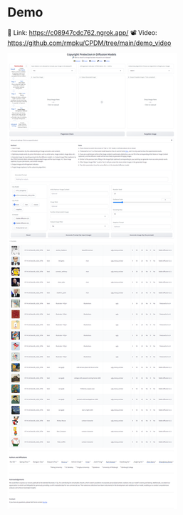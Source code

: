# Demo 
🔗 Link: https://c08947cdc762.ngrok.app/        📽️ Video: https://github.com/rmpku/CPDM/tree/main/demo_video

![Demo](https://github.com/rmpku/CPDM/blob/main/demo.png)


